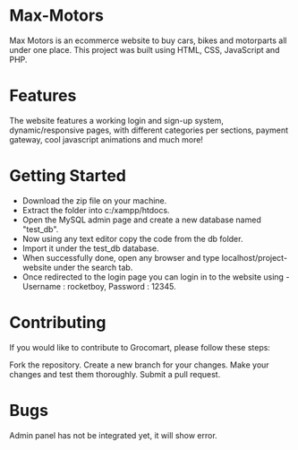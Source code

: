 # Max-Motors
Max Motors is an ecommerce website to buy cars, bikes and motorparts all under one place. This project was built using HTML, CSS, JavaScript and PHP.
# Features
The website features a working login and sign-up system, dynamic/responsive pages, with different categories per sections, payment gateway, cool javascript animations and much more!
# Getting Started
- Download the zip file on your machine.
- Extract the folder into c:/xampp/htdocs.
- Open the MySQL admin page and create a new database named "test_db".
- Now using any text editor copy the code from the db folder.
- Import it under the test_db database.
- When successfully done, open any browser and type localhost/project-website under the search tab.
- Once redirected to the login page you can login in to the website using - Username : rocketboy, Password : 12345.
# Contributing
If you would like to contribute to Grocomart, please follow these steps:

Fork the repository. Create a new branch for your changes. Make your changes and test them thoroughly. Submit a pull request.
# Bugs
Admin panel has not be integrated yet, it will show error.
  
